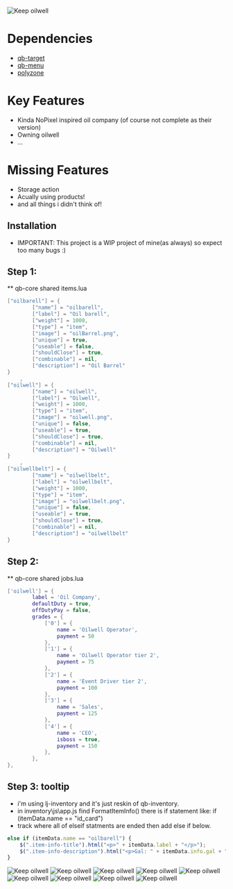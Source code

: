 ![Keep oilwell](https://raw.githubusercontent.com/swkeep/keep-oilwell/main/.github/images/banner2.png)

# Dependencies
* [qb-target](https://github.com/BerkieBb/qb-target)
* [qb-menu](https://github.com/qbcore-framework/qb-menu)
* [polyzone](https://github.com/qbcore-framework/PolyZone)

# Key Features
* Kinda NoPixel inspired oil company (of course not complete as their version)
* Owning oilwell
* ...

# Missing Features
* Storage action
* Acually using products!
* and all things i didn't think of! 

## Installation
* IMPORTANT: This project is a WIP project of mine(as always) so expect too many bugs :)

## Step 1:
** qb-core shared items.lua
```lua 
["oilbarell"] = {
		["name"] = "oilbarell",
		["label"] = "Oil barell",
		["weight"] = 1000,
		["type"] = "item",
		["image"] = "oilBarrel.png",
		["unique"] = true,
		["useable"] = false,
		["shouldClose"] = true,
		["combinable"] = nil,
		["description"] = "Oil Barrel"
}
	,
["oilwell"] = {
		["name"] = "oilwell",
		["label"] = "Oilwell",
		["weight"] = 1000,
		["type"] = "item",
		["image"] = "oilwell.png",
		["unique"] = false,
		["useable"] = true,
		["shouldClose"] = true,
		["combinable"] = nil,
		["description"] = "Oilwell"
}
	,
["oilwellbelt"] = {
		["name"] = "oilwellbelt",
		["label"] = "oilwellbelt",
		["weight"] = 1000,
		["type"] = "item",
		["image"] = "oilwellbelt.png",
		["unique"] = false,
		["useable"] = true,
		["shouldClose"] = true,
		["combinable"] = nil,
		["description"] = "oilwellbelt"
}
```
## Step 2:
** qb-core shared jobs.lua
```lua
['oilwell'] = {
        label = 'Oil Company',
        defaultDuty = true,
        offDutyPay = false,
        grades = {
            ['0'] = {
                name = 'Oilwell Operator',
                payment = 50
            },
            ['1'] = {
                name = 'Oilwell Operator tier 2',
                payment = 75
            },
            ['2'] = {
                name = 'Event Driver tier 2',
                payment = 100
            },
            ['3'] = {
                name = 'Sales',
                payment = 125
            },
            ['4'] = {
                name = 'CEO',
                isboss = true,
                payment = 150
            },
        },
},
```

## Step 3: tooltip

* i'm using lj-inventory and it's just reskin of qb-inventory.
* in inventory\js\app.js find FormatItemInfo() there is if statement like: if (itemData.name == "id_card")
* track where all of elseif statments are ended then add else if below.

```javascript
else if (itemData.name == "oilbarell") {
	$(".item-info-title").html("<p>" + itemData.label + "</p>");
	$(".item-info-description").html("<p>Gal: " + itemData.info.gal + "</p>" + "<p>Type: " + itemData.info.type + "</p>" + "<p>Octane: " + itemData.info.avg_gas_octane + "</p>");
}
```

![Keep oilwell](https://raw.githubusercontent.com/swkeep/keep-oilwell/main/.github/images/screenshots/2022-05-17-16_00_11-000275.jpg)
![Keep oilwell](https://raw.githubusercontent.com/swkeep/keep-oilwell/main/.github/images/screenshots/2022-05-17-16_00_11-000276.jpg)
![Keep oilwell](https://raw.githubusercontent.com/swkeep/keep-oilwell/main/.github/images/screenshots/2022-05-17-16_00_11-000277.jpg)
![Keep oilwell](https://raw.githubusercontent.com/swkeep/keep-oilwell/main/.github/images/screenshots/2022-05-17-16_00_11-000278.jpg)
![Keep oilwell](https://raw.githubusercontent.com/swkeep/keep-oilwell/main/.github/images/screenshots/2022-05-17-16_00_11-000279.jpg)
![Keep oilwell](https://raw.githubusercontent.com/swkeep/keep-oilwell/main/.github/images/screenshots/2022-05-17-16_00_11-000280.jpg)
![Keep oilwell](https://raw.githubusercontent.com/swkeep/keep-oilwell/main/.github/images/screenshots/2022-05-17-16_00_11-000281.jpg)
![Keep oilwell](https://raw.githubusercontent.com/swkeep/keep-oilwell/main/.github/images/screenshots/2022-05-17-16_00_11-000282.jpg)
![Keep oilwell](https://raw.githubusercontent.com/swkeep/keep-oilwell/main/.github/images/screenshots/2022-05-17-16_00_11-000283.jpg)



